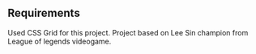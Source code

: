 **Requirements**
---
Used CSS Grid for this project.
Project based on Lee Sin champion from League of legends videogame.
